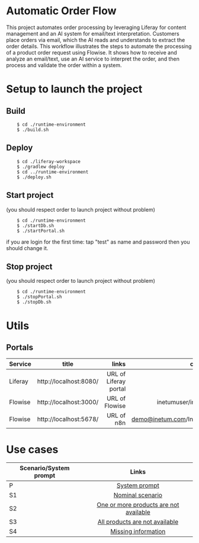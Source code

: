 # Automatic Order Flow
This project automates order processing by leveraging Liferay for content management and an AI system for email/text interpretation.
Customers place orders via email, which the AI reads and understands to extract the order details.
This workflow illustrates the steps to automate the processing of a product order request using Flowise. It shows how to receive and analyze an email/text, use an AI service to interpret the order, and then process and validate the order within a system.

# Setup to launch the project

## Build
    
        $ cd ./runtime-environment
        $ ./build.sh
        
## Deploy
    
        $ cd ./liferay-workspace
        $ ./gradlew deploy
        $ cd ../runtime-environment
        $ ./deploy.sh
        
## Start project   
(you should respect order to launch project without problem)
    
        $ cd ./runtime-environment
        $ ./startDb.sh
        $ ./startPortal.sh

if you are login for the first time: tap "test" as name and password then you should change it.
        
## Stop project 
(you should respect order to launch project without problem)
    
        $ cd ./runtime-environment
        $ ./stopPortal.sh
        $ ./stopDb.sh

# Utils

## Portals

| Service | title | links |credentials | 
|----------|:-------------:|------:|------:|
| Liferay| http://localhost:8080/ |URL of Liferay portal | test/test |
| Flowise| http://localhost:3000/ |URL of Flowise | inetumuser/inetumpass |
| Flowise| http://localhost:5678/ |URL of n8n | demo@inetum.com/Inetum2024 |

# Use cases
| Scenario/System prompt| Links |
|----------|:-------------:|
| P| [System prompt](https://github.com/jpdacunha/liferay-automatic-order-flow/blob/main/SystemPrompt)|
| S1| [Nominal scenario](https://github.com/jpdacunha/liferay-automatic-order-flow/blob/main/S1)|
| S2| [One or more products are not available](https://github.com/jpdacunha/liferay-automatic-order-flow/blob/main/S2)|
| S3| [All products are not available](https://github.com/jpdacunha/liferay-automatic-order-flow/blob/main/S3)|
| S4| [Missing information](https://github.com/jpdacunha/liferay-automatic-order-flow/blob/main/S4)|
























        
